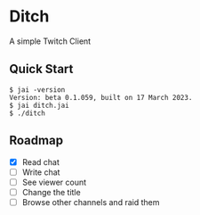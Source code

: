 # Ditch

A simple Twitch Client

## Quick Start

```console
$ jai -version
Version: beta 0.1.059, built on 17 March 2023.
$ jai ditch.jai
$ ./ditch
```

## Roadmap

- [x] Read chat
- [ ] Write chat
- [ ] See viewer count
- [ ] Change the title
- [ ] Browse other channels and raid them
